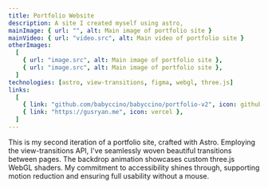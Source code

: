 ```yaml
---
title: Portfolio Website
description: A site I created myself using astro,
mainImage: { url: "", alt: Main image of portfolio site }
mainVideo: { url: "video.src", alt: Main video of portfolio site }
otherImages:
  [
    { url: "image.src", alt: Main image of portfolio site },
    { url: "image.src", alt: Main image of portfolio site },
  ]
technologies: [astro, view-transitions, figma, webgl, three.js]
links:
  [
    { link: "github.com/babyccino/babyccino/portfolio-v2", icon: github },
    { link: "https://gusryan.me", icon: vercel },
  ]
---
```


This is my second iteration of a portfolio site, crafted with Astro.
Employing the view-transitions API, I've seamlessly woven beautiful transitions between pages.
The backdrop animation showcases custom three.js WebGL shaders.
My commitment to accessibility shines through, supporting motion reduction and ensuring full usability without a mouse.
